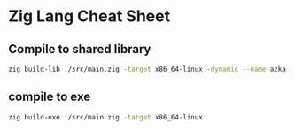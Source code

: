 # Zig Lang Cheat Sheet

## Compile to shared library
```bash
zig build-lib ./src/main.zig -target x86_64-linux -dynamic --name azka
```

## compile to exe

```bash
zig build-exe ./src/main.zig -target x86_64-linux
```
